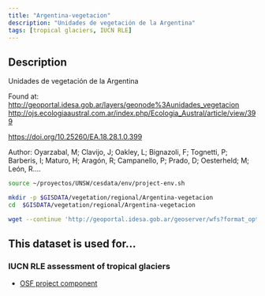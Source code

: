 ```yaml
---
title: "Argentina-vegetacion"
description: "Unidades de vegetación de la Argentina"
tags: [tropical glaciers, IUCN RLE]
---
```


## Description

 Unidades de vegetación de la Argentina

Found at:
http://geoportal.idesa.gob.ar/layers/geonode%3Aunidades_vegetacion
http://ojs.ecologiaaustral.com.ar/index.php/Ecologia_Austral/article/view/399

https://doi.org/10.25260/EA.18.28.1.0.399

Author: Oyarzabal, M; Clavijo, J; Oakley, L; Bignazoli, F; Tognetti, P; Barberis, I; Maturo, H; Aragón, R; Campanello, P; Prado, D; Oesterheld; M; León, R....

```sh
source ~/proyectos/UNSW/cesdata/env/project-env.sh

mkdir -p $GISDATA/vegetation/regional/Argentina-vegetacion
cd  $GISDATA/vegetation/regional/Argentina-vegetacion

wget --continue 'http://geoportal.idesa.gob.ar/geoserver/wfs?format_options=charset%3AUTF-8&typename=geonode%3Aunidades_vegetacion&outputFormat=SHAPE-ZIP&version=1.0.0&service=WFS&request=GetFeature' --output-document=Unidades-vegetacion-Argentina.zip
```


## This dataset is used for...

### IUCN RLE assessment of tropical glaciers 

- [OSF project component](https://osf.io/432sb/)

